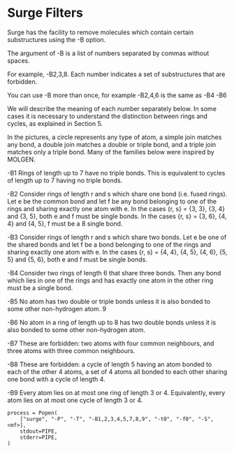 # Surge Filters

Surge has the facility to remove molecules which contain certain substructures using the -B option.

The argument of -B is a list of numbers separated by commas without spaces.

For example, -B2,3,8. Each number indicates a set of substructures that are forbidden.

You can use -B more than once, for example -B2,4,6 is the same as -B4 -B6

We will describe the meaning of each number separately below. In some cases it is necessary to understand the distinction between rings and cycles, as explained in Section 5.

In the pictures, a circle represents any type of atom, a simple join matches any bond, a double join matches a double or triple bond, and a triple join matches only a triple bond. Many of the families below were inspired by MOLGEN.

-B1 Rings of length up to 7 have no triple bonds. This is equivalent to cycles of length
up to 7 having no triple bonds.

-B2 Consider rings of length r and s which share one bond (i.e. fused rings). Let e be
the common bond and let f be any bond belonging to one of the rings and sharing
exactly one atom with e. In the cases {r, s} = {3, 3}, {3, 4} and {3, 5}, both e and
f must be single bonds. In the cases {r, s} = {3, 6}, {4, 4} and {4, 5}, f must be a
8
single bond.

-B3 Consider rings of length r and s which share two bonds. Let e be one of the shared
bonds and let f be a bond belonging to one of the rings and sharing exactly one
atom with e. In the cases {r, s} = {4, 4}, {4, 5}, {4, 6}, {5, 5} and {5, 6}, both e
and f must be single bonds.

-B4 Consider two rings of length 6 that share three bonds. Then any bond which lies in
one of the rings and has exactly one atom in the other ring must be a single bond.

-B5 No atom has two double or triple bonds unless it is also bonded to some other
non-hydrogen atom.
9

-B6 No atom in a ring of length up to 8 has two double bonds unless it is also bonded
to some other non-hydrogen atom.

-B7 These are forbidden: two atoms with four common neighbours, and three atoms
with three common neighbours.

-B8 These are forbidden: a cycle of length 5 having an atom bonded to each of the other
4 atoms, a set of 4 atoms all bonded to each other sharing one bond with a cycle of
length 4.

-B9 Every atom lies on at most one ring of length 3 or 4. Equivalently, every atom lies
on at most one cycle of length 3 or 4.

```
process = Popen(
    ["surge", "-P", "-T", "-B1,2,3,4,5,7,8,9", "-t0", "-f0", "-S", <mf>],
    stdout=PIPE,
    stderr=PIPE,
)
```
